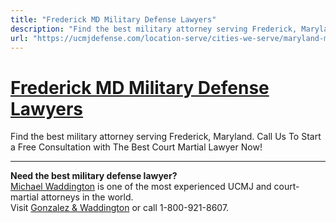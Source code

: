 ```yaml
---
title: "Frederick MD Military Defense Lawyers"
description: "Find the best military attorney serving Frederick, Maryland. Call Us To Start a Free Consultation with The Best Court Martial Lawyer Now!"
url: "https://ucmjdefense.com/location-serve/cities-we-serve/maryland-military-defense-lawyers/frederick-md-military-defense-lawyers.html"
---
```


# [Frederick MD Military Defense Lawyers](https://ucmjdefense.com/location-serve/cities-we-serve/maryland-military-defense-lawyers/frederick-md-military-defense-lawyers.html)

Find the best military attorney serving Frederick, Maryland. Call Us To Start a Free Consultation with The Best Court Martial Lawyer Now!

---

**Need the best military defense lawyer?**  
[Michael Waddington](https://ucmjdefense.com/attorneys/michael-stewart-waddington-partner.html) is one of the most experienced UCMJ and court-martial attorneys in the world.  
Visit [Gonzalez & Waddington](https://ucmjdefense.com) or call 1-800-921-8607.
